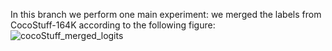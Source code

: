 In this branch we perform one main experiment: we merged the labels from CocoStuff-164K according to the following figure:
![cocoStuff_merged_logits](https://raw.githubusercontent.com/cc-ai/MUNIT/feature/cocoStuff_merged_logits/results/merged_coco_classes.png)

